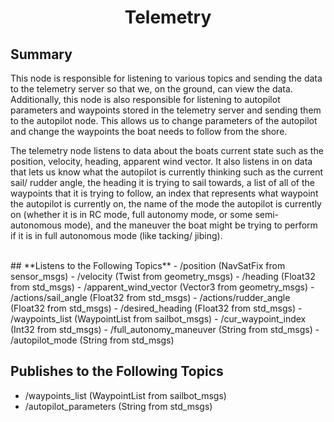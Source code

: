 # <p style="text-align: center;"> Telemetry </p>

## **Summary**
This node is responsible for listening to various topics and sending the data to the telemetry server so that we, on the ground, can view the data. Additionally, this node is also responsible for listening to autopilot parameters and waypoints stored in the telemetry server and sending them to the autopilot node. This allows us to change parameters of the autopilot and change the waypoints the boat needs to follow from the shore.  

The telemetry node listens to data about the boats current state such as the position, velocity, heading, apparent wind vector. It also listens in on data that lets us know what the autopilot is currently thinking such as the current sail/ rudder angle, the heading it is trying to sail towards, a list of all of the waypoints that it is trying to follow, an index that represents what waypoint the autopilot is currently on, the name of the mode the autopilot is currently on (whether it is in RC mode, full autonomy mode, or some semi-autonomous mode), and the maneuver the boat might be trying to perform if it is in full autonomous mode (like tacking/ jibing).



<br>
## **Listens to the Following Topics**
- /position (NavSatFix from sensor_msgs)
- /velocity (Twist from geometry_msgs)
- /heading (Float32 from std_msgs)
- /apparent_wind_vector (Vector3 from geometry_msgs)
- /actions/sail_angle (Float32 from std_msgs)
- /actions/rudder_angle (Float32 from std_msgs)
- /desired_heading (Float32 from std_msgs)
- /waypoints_list (WaypointList from sailbot_msgs)
- /cur_waypoint_index (Int32 from std_msgs)
- /full_autonomy_maneuver (String from std_msgs)
- /autopilot_mode (String from std_msgs)


## **Publishes to the Following Topics**
- /waypoints_list (WaypointList from sailbot_msgs)
- /autopilot_parameters (String from std_msgs)